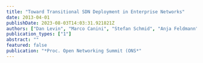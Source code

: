 ```yaml
---
title: "Toward Transitional SDN Deployment in Enterprise Networks"
date: 2013-04-01
publishDate: 2023-08-03T14:03:31.921821Z
authors: ["Dan Levin", "Marco Canini", "Stefan Schmid", "Anja Feldmann"]
publication_types: ["1"]
abstract: ""
featured: false
publication: "*Proc. Open Networking Summit (ONS*"
---
```



